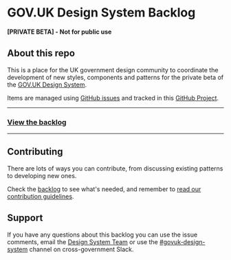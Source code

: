 # GOV.UK Design System Backlog

**[PRIVATE BETA] - Not for public use**


## About this repo

This is a place for the UK government design community to coordinate the development of new styles, components and patterns for the private beta of the [GOV.UK Design System](https://github.com/alphagov/govuk-design-system).

Items are managed using [GitHub issues](https://github.com/alphagov/govuk-design-system-backlog/issues) and tracked in this [GitHub Project](https://github.com/alphagov/govuk-design-system-backlog/projects/1).

---

### **[View the backlog](https://github.com/alphagov/govuk-design-system-backlog/projects/1)**

---

## Contributing

There are lots of ways you can contribute, from discussing existing patterns to developing new ones.

Check the [backlog](https://github.com/alphagov/govuk-design-system-backlog/projects/1) to see what's needed, and remember to 
[read our contribution guidelines](CONTRIBUTING.md).


## Support

If you have any questions about this backlog you can use the issue comments, email the [Design System Team](govuk-design-system-support@digital.cabinet-office.gov.uk) or use the [#govuk-design-system](https://ukgovernmentdigital.slack.com/messages/govuk-design-system) channel on cross-government Slack.
